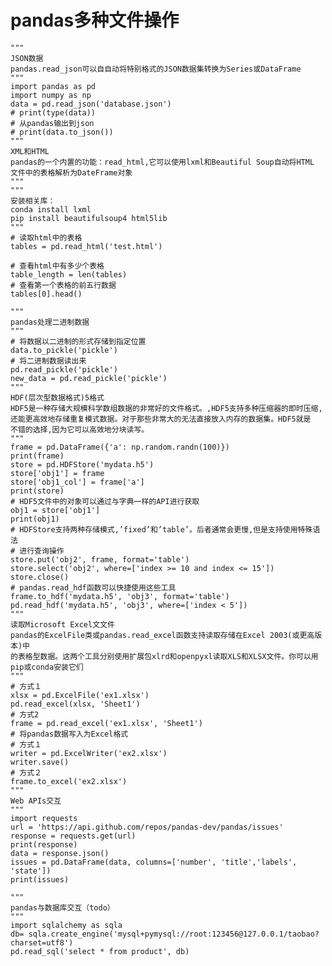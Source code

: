 # pandas多种文件操作


	"""
	JSON数据
	pandas.read_json可以自自动将特别格式的JSON数据集转换为Series或DataFrame
	"""
	import pandas as pd
	import numpy as np
	data = pd.read_json('database.json')
	# print(type(data))
	# 从pandas输出到json
	# print(data.to_json())
	"""
	XML和HTML
	pandas的一个内置的功能：read_html,它可以使用lxml和Beautiful Soup自动将HTML
	文件中的表格解析为DateFrame对象
	"""
	"""
	安装相关库：
	conda install lxml
	pip install beautifulsoup4 html5lib
	"""
	# 读取html中的表格
	tables = pd.read_html('test.html')
	
	# 查看html中有多少个表格
	table_length = len(tables)
	# 查看第一个表格的前五行数据
	tables[0].head()
	
	"""
	pandas处理二进制数据
	"""
	# 将数据以二进制的形式存储到指定位置
	data.to_pickle('pickle')
	# 将二进制数据读出来
	pd.read_pickle('pickle')
	new_data = pd.read_pickle('pickle')
	"""
	HDF(层次型数据格式)5格式
	HDF5是一种存储大规模科学数组数据的非常好的文件格式。,HDF5支持多种压缩器的即时压缩,
	还能更高效地存储重复模式数据。对于那些非常大的无法直接放入内存的数据集。HDF5就是
	不错的选择,因为它可以高效地分块读写。
	"""
	frame = pd.DataFrame({'a': np.random.randn(100)})
	print(frame)
	store = pd.HDFStore('mydata.h5')
	store['obj1'] = frame
	store['obj1_col'] = frame['a']
	print(store)
	# HDF5文件中的对象可以通过与字典一样的API进行获取
	obj1 = store['obj1']
	print(obj1)
	# HDFStore支持两种存储模式,’fixed’和’table’。后者通常会更慢,但是支持使用特殊语法
	# 进行查询操作
	store.put('obj2', frame, format='table')
	store.select('obj2', where=['index >= 10 and index <= 15'])
	store.close()
	# pandas.read_hdf函数可以快捷使用这些工具
	frame.to_hdf('mydata.h5', 'obj3', format='table')
	pd.read_hdf('mydata.h5', 'obj3', where=['index < 5'])
	"""
	读取Microsoft Excel文文件
	pandas的ExcelFile类或pandas.read_excel函数支持读取存储在Excel 2003(或更高版本)中
	的表格型数据。这两个工具分别使用扩展包xlrd和openpyxl读取XLS和XLSX文件。你可以用
	pip或conda安装它们
	"""
	# 方式１
	xlsx = pd.ExcelFile('ex1.xlsx')
	pd.read_excel(xlsx, 'Sheet1')
	# 方式2
	frame = pd.read_excel('ex1.xlsx', 'Sheet1')
	# 将pandas数据写入为Excel格式
	# 方式１
	writer = pd.ExcelWriter('ex2.xlsx')
	writer.save()
	# 方式２
	frame.to_excel('ex2.xlsx')
	"""
	Web APIs交互
	"""
	import requests
	url = 'https://api.github.com/repos/pandas-dev/pandas/issues'
	response = requests.get(url)
	print(response)
	data = response.json()
	issues = pd.DataFrame(data, columns=['number', 'title','labels', 'state'])
	print(issues)
	
	"""
	pandas与数据库交互（todo）
	"""
	import sqlalchemy as sqla
	db= sqla.create_engine('mysql+pymysql://root:123456@127.0.0.1/taobao?charset=utf8')
	pd.read_sql('select * from product', db)